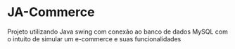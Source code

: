 # JA-Commerce
Projeto utilizando Java swing com conexão ao banco de dados MySQL com o intuito de simular um e-commerce e suas funcionalidades
